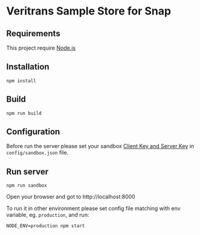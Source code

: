 # Veritrans Sample Store for Snap

## Requirements
This project require [Node.js](https://nodejs.org/)

## Installation

```
npm install
```

## Build

```
npm run build
```

## Configuration
Before run the server please set your sandbox [Client Key and Server Key](https://support.veritrans.co.id/hc/en-us/articles/203230050-How-can-I-find-Client-Key-and-Server-Key-) in `config/sandbox.json` file.

## Run server

```
npm run sandbox
```
Open your browser and got to http://localhost:8000

To run it in other environment please set config file matching with env variable, eg. `production`, and run:
```
NODE_ENV=production npm start
```